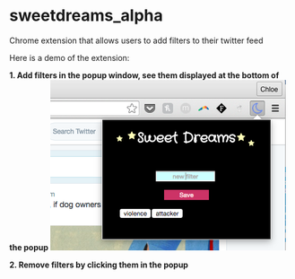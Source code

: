 # sweetdreams_alpha
Chrome extension that allows users to add filters to their twitter feed

Here is a demo of the extension:

**1. Add filters in the popup window, see them displayed at the bottom of the popup**
![alt tag](https://github.com/cjo2118/sweetdreams_alpha/blob/master/sweetdreams_demo.png)


**2. Remove filters by clicking them in the popup**
